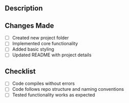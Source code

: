 ## Description

<!-- Briefly describe what this PR does -->

## Changes Made

- [ ] Created new project folder
- [ ] Implemented core functionality
- [ ] Added basic styling
- [ ] Updated README with project details

## Checklist

- [ ] Code compiles without errors
- [ ] Code follows repo structure and naming conventions
- [ ] Tested functionality works as expected
